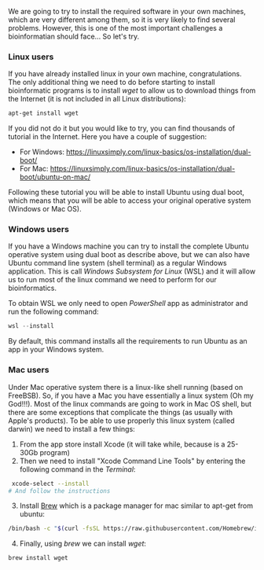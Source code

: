 We are going to try to install the required software in your own machines, which are very different among them, so it is very likely to find several problems. However, this is one of the most important challenges a bioinformatian should face... So let's try. 

### Linux users

If you have already installed linux in your own machine, congratulations. The only additional thing we need to do before starting to install bioinformatic programs is to install _wget_ to allow us to download things from the Internet (it is not included in all Linux distributions):

```bash
apt-get install wget
```

If you did not do it but you would like to try, you can find thousands of tutorial in the Internet. Here you have a couple of suggestion:

- For Windows: https://linuxsimply.com/linux-basics/os-installation/dual-boot/
- For Mac: https://linuxsimply.com/linux-basics/os-installation/dual-boot/ubuntu-on-mac/

Following these tutorial you will be able to install Ubuntu using dual boot, which means that you will be able to access your original operative system (Windows or Mac OS). 

### Windows users

If you have a Windows machine you can try to install the complete Ubuntu operative system using dual boot as describe above, but we can also have Ubuntu command line system (shell terminal) as a regular Windows application. This is call _Windows Subsystem for Linux_ (WSL) and it will allow us to run most of the linux command we need to perform for our bioinformatics. 

To obtain WSL we only need to open _PowerShell_ app as administrator and run the following command:
```powershell
wsl --install
```

By default, this command installs all the requirements to run Ubuntu as an app in your Windows system. 

### Mac users

Under Mac operative system there is a linux-like shell running (based on FreeBSB). So, if you have a Mac you have essentially a linux system (Oh my God!!!). Most of the linux commands are going to work in Mac OS shell, but there are some exceptions that complicate the things (as usually with Apple's products). To be able to use properly this linux system (called darwin) we need to install a few things:

1. From the app store install Xcode (it will take while, because is a 25-30Gb program)
2. Then we need to install "Xcode Command Line Tools" by entering the following command in the _Terminal_:
```bash
 xcode-select --install
# And follow the instructions
```
3. Install [Brew](https://brew.sh/) which is a package manager for mac similar to apt-get from ubuntu:
```bash
/bin/bash -c "$(curl -fsSL https://raw.githubusercontent.com/Homebrew/install/HEAD/install.sh"
```
4. Finally, using _brew_ we can install _wget_:
```bash
brew install wget
```
